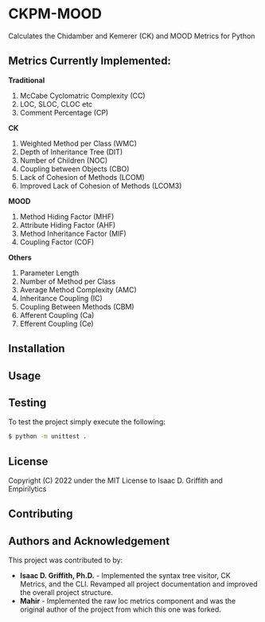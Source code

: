 # CKPM-MOOD

Calculates the Chidamber and Kemerer (CK) and MOOD Metrics for Python

## Metrics Currently Implemented:

**Traditional**
1. McCabe Cyclomatric Complexity (CC)
2. LOC, SLOC, CLOC etc
3. Comment Percentage (CP)

**CK**
1. Weighted Method per Class (WMC)
2. Depth of Inheritance Tree (DIT)
3. Number of Children (NOC)
4. Coupling between Objects (CBO)
5. Lack of Cohesion of Methods (LCOM)
6. Improved Lack of Cohesion of Methods (LCOM3)

**MOOD**
1. Method Hiding Factor (MHF)
2. Attribute Hiding Factor (AHF)
3. Method Inheritance Factor (MIF)
4. Coupling Factor (COF)

**Others**
1. Parameter Length
2. Number of Method per Class
3. Average Method Complexity (AMC)
4. Inheritance Coupling (IC)
5. Coupling Between Methods (CBM)
6. Afferent Coupling (Ca)
7. Efferent Coupling (Ce)

## Installation

## Usage

## Testing

To test the project simply execute the following:

```bash
$ python -m unittest .
```

## License

Copyright (C) 2022 under the MIT License to Isaac D. Griffith and Empirilytics

## Contributing

## Authors and Acknowledgement

This project was contributed to by:

* **Isaac D. Griffith, Ph.D.** - Implemented the syntax tree visitor, CK Metrics, and the CLI. Revamped all project documentation
  and improved the overall project structure.
* **Mahir** - Implemented the raw loc metrics component and was the original author of the project from which this one was forked.
